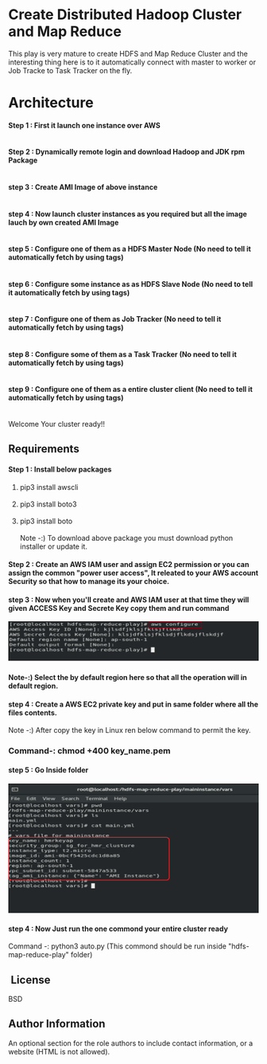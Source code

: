 Create Distributed Hadoop Cluster and Map Reduce
=========

This play is very mature to create HDFS and Map Reduce Cluster and the interesting thing here is to it automatically connect with master to worker or Job Tracke to Task Tracker on the fly.

Architecture
============
#### Step 1 : First it launch one instance over AWS <br/><br/>
#### Step 2 : Dynamically remote login and download Hadoop and JDK rpm Package<br/><br/>
#### step 3 : Create AMI Image of above instance<br/><br/>
#### step 4 : Now launch cluster instances as you required but all the image lauch by own created AMI Image<br/><br/>
#### step 5 : Configure one of them as a HDFS Master Node (No need to tell it automatically fetch by using tags)<br/><br/>
#### step 6 : Configure some instance as as HDFS Slave Node (No need to tell it automatically fetch by using tags)<br/><br/>
#### step 7 : Configure one of them as Job Tracker (No need to tell it automatically fetch by using tags)<br/><br/>
#### step 8 : Configure some of them as a Task Tracker (No need to tell it automatically fetch by using tags)<br/><br/>
#### step 9 : Configure one of them as a entire cluster client (No need to tell it automatically fetch by using tags)<br/><br/>

Welcome Your cluster ready!!

Requirements
------------

#### Step 1 : Install below packages
1. pip3 install awscli <br/><br/>
2. pip3 install boto3 <br/><br/>
3. pip3 install boto <br/><br/>
Note -:) To download above package you must download python installer or update it.

#### Step 2 : Create an AWS IAM user and assign EC2 permission or you can assign the common "power user access", It releated to your AWS account Security so that how to manage its your choice.

#### step 3 : Now when you'll create and AWS IAM user at that time they will given ACCESS Key and Secrete Key copy them and run command

![aws configure](https://github.com/MDMOQADDAS/Private-Images/blob/main/awsconfigure.png)

#### Note-:) Select the by default region here so that all the operation will in default region.

#### step 4 : Create a AWS EC2 private key and put in same folder where all the files contents.

Note -:) After copy the key in Linux ren below command to permit the key.
### Command-: chmod +400 key_name.pem

#### step 5 : Go Inside folder 

![maininstancevars](https://github.com/MDMOQADDAS/Private-Images/blob/main/maininstancevar.png)

#### step 4 : Now Just run the one commond your entire cluster ready
Command -: python3 auto.py (This commond should be run inside "hdfs-map-reduce-play" folder)

![]()
License
-------

BSD

Author Information
------------------

An optional section for the role authors to include contact information, or a website (HTML is not allowed).
